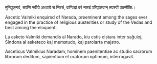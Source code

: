 मुनिपुङ्गवं, तपसि स्वीये अध्याये च निरतं, वाग्विदां वरं नारदं परिपृष्टवान् तपस्वी वाल्मीकिः।

Ascetic Valmiki enquired of Narada, preeminent among the sages ever engaged in the practice of religious austerities or study of the Vedas and best among the eloquent.

La asketo Valmiki demandis al Narado, kiu estis elstara inter saĝuloj, Sindona al asketeco kaj memstudo, kaj parolarta majstro.

Asceticus Valmikius Naradam, hominem paenitentiae ac studio sacrorum librorum deditum, sapientium et oratorum optimum, interrogavit.